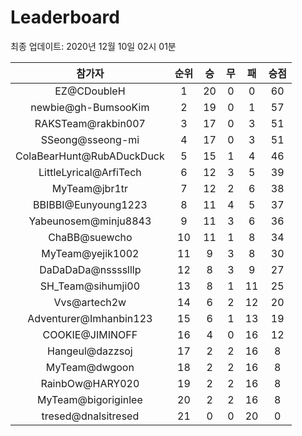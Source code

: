 # Leaderboard
최종 업데이트: 2020년 12월 10일 02시 01분




| 참가자 | 순위 | 승 | 무 | 패 | 승점 |
|:---:|:---:|:---:|:---:|:---:|:---:|
| EZ@CDoubleH | 1 | 20 | 0 | 0 | 60 |
| newbie@gh-BumsooKim | 2 | 19 | 0 | 1 | 57 |
| RAKSTeam@rakbin007 | 3 | 17 | 0 | 3 | 51 |
| SSeong@sseong-mi | 4 | 17 | 0 | 3 | 51 |
| ColaBearHunt@RubADuckDuck | 5 | 15 | 1 | 4 | 46 |
| LittleLyrical@ArfiTech | 6 | 12 | 3 | 5 | 39 |
| MyTeam@jbr1tr | 7 | 12 | 2 | 6 | 38 |
| BBIBBI@Eunyoung1223 | 8 | 11 | 4 | 5 | 37 |
| Yabeunosem@minju8843 | 9 | 11 | 3 | 6 | 36 |
| ChaBB@suewcho | 10 | 11 | 1 | 8 | 34 |
| MyTeam@yejik1002 | 11 | 9 | 3 | 8 | 30 |
| DaDaDaDa@nsssslllp | 12 | 8 | 3 | 9 | 27 |
| SH_Team@sihumji00 | 13 | 8 | 1 | 11 | 25 |
| Vvs@artech2w | 14 | 6 | 2 | 12 | 20 |
| Adventurer@Imhanbin123 | 15 | 6 | 1 | 13 | 19 |
| COOKIE@JIMINOFF | 16 | 4 | 0 | 16 | 12 |
| Hangeul@dazzsoj | 17 | 2 | 2 | 16 | 8 |
| MyTeam@dwgoon | 18 | 2 | 2 | 16 | 8 |
| RainbOw@HARY020 | 19 | 2 | 2 | 16 | 8 |
| MyTeam@bigoriginlee | 20 | 2 | 2 | 16 | 8 |
| tresed@dnalsitresed | 21 | 0 | 0 | 20 | 0 |